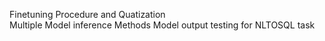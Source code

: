 Finetuning Procedure and Quatization    
Multiple Model inference Methods
Model output testing for NLTOSQL task
